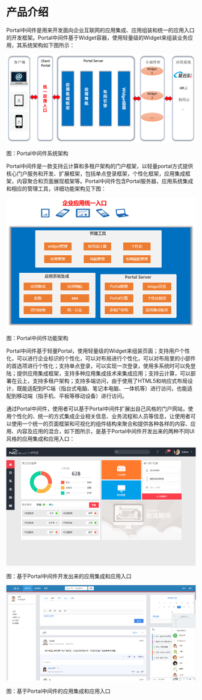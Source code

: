 # 产品介绍

Portal中间件是用来开发面向企业互联网的应用集成、应用组装和统一的应用入口的开发框架。Portal中间件基于Widget容器，使用轻量级的Widget来组装业务应用，其系统架构如下图所示：

![](/articles/portal/1-/images/image2.png)

图：Portal中间件系统架构

Portal中间件是一款支持云计算和多租户架构的门户框架，以轻量portal方式提供核心门户服务和开发、扩展框架，包括单点登录框架，个性化框架，应用集成框架，内容聚合和页面展现框架等。Portal中间件包含Portal服务器，应用系统集成和相应的管理工具，详细功能架构见下图：

![](/articles/portal/1-/images/image3.png)

图：Portal中间件功能架构

Portal中间件基于轻量Portal，使用轻量级的Widget来组装页面；支持用户个性化，可以进行企业标识的个性化，可以对布局进行个性化，可以对布局里的小部件的首选项进行个性化；支持单点登录，可以实现一次登录，使用多系统时可以免登陆；提供应用集成框架，支持多种应用集成技术来集成应用；支持云计算，可以部署在云上，支持多租户架构；支持多端访问，由于使用了HTML5和响应式布局设计，既能适配到PC端（指台式电脑、笔记本电脑、一体机等）进行访问，也能适配到移动端（指手机、平板等移动设备）进行访问。

通过Portal中间件，使用者可以基于Portal中间件扩展出自己风格的门户网站，使用个性化的、统一的方式集成企业相关信息、业务流程和人员等信息，让使用者可以使用一个统一的页面框架和可视化的组件结构来聚合和提供各种各样的内容、应用、内容及应用的混合，如下图所示，是基于Portal中间件开发出来的两种不同UI风格的应用集成和应用入口：

![](/articles/portal/1-/images/image4.png)

图：基于Portal中间件开发出来的应用集成和应用入口

![](/articles/portal/1-/images/image5.png)

图：基于Portal中间件的应用集成和应用入口










